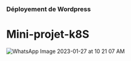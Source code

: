 ### Déployement de Wordpress
# Mini-projet-k8S

![WhatsApp Image 2023-01-27 at 10 21 07 AM](https://user-images.githubusercontent.com/115802661/215051838-e212828b-a279-42f8-837f-2456355c5c8d.jpeg)

